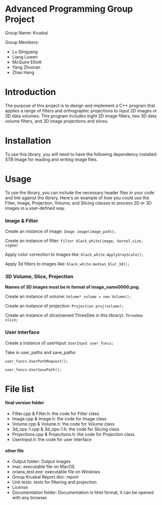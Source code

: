 # Advanced Programming Group Project
Group Name: Kruskal

Group Members: 
- Lu Qingyang
- Liang Luwen
- McQuire Elliott
- Yang Zhuoran
- Zhao Hang

# Introduction
The purpose of this project is to design and implement a C++ program that applies a range of filters and orthographic projections to input 2D images or 3D data volumes. This program includes eight 2D image filters, two 3D data volume filters, and 3D image projections and slices. 

# Installation
To use this library, you will need to have the following dependency installed:
STB Image for reading and writing image files.

# Usage
To use the library, you can include the necessary header files in your code and link against the library. Here's an example of how you could use the Filter, Image, Projection, Volume, and Slicing classes to process 2D or 3D images in a user-defined way.

### Image & Filter
Create an instance of image: `Image image(image_path);`

Create an instance of filter: `Filter black_white(image, kernel_size, sigma)`

Apply color correction to images like: `black_white.ApplyGrayScale();`

Apply 3d filters to images like: `black_white.median_blur_3d();`

### 3D Volume, Slice, Projection
**Names of 3D images must be in format of image_name0000.png.**

Create an instance of volume: `Volume* volume = new Volume();`

Create an instance of projection: `Projection proj(volume);`

Create an instance of slice(named ThreeDee in this library): `ThreeDee slice;`

### User interface
Create a instance of userInput: `UserInput user_funcs;`

Take in user_paths and save_paths:

`user_funcs.UserPathRequest();`

`user_funcs.UserSavePath();`

# File list
#### final version folder
- Filter.cpp & Filter.h: the code for Filter class
- Image.cpp & Image.h: the code for Image class
- Volume.cpp & Volume.h: the code for Volume class
- 3d_ops-1.cpp & 3d_ops-1.h: the code for Slicing class
- Projections.cpp & Projections.h: the code for Projection class
- UserInput.h: the code for user interface
#### other file
- Output folder: Output images
- mac: executable file on MacOS
- oriana_test.exe: executable file on Windows
- Group Kruskal Report.doc: report
- Unit tests: tests for filtering and projection
- License
- Documentation folder: Documentation in html format, it can be opened with any browser.
